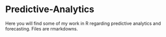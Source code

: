# Predictive-Analytics

Here you will find some of my work in R regarding predictive analytics and forecasting.
Files are rmarkdowns.
